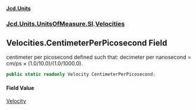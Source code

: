 #### [Jcd.Units](index 'index')
### [Jcd.Units.UnitsOfMeasure.SI](Jcd.Units.UnitsOfMeasure.SI 'Jcd.Units.UnitsOfMeasure.SI').[Velocities](Velocities 'Jcd.Units.UnitsOfMeasure.SI.Velocities')

## Velocities.CentimeterPerPicosecond Field

centimeter per picosecond defined such that: decimeter per nanosecond = cm/ps × (1.0/10.0)/(1.0/1000.0).

```csharp
public static readonly Velocity CentimeterPerPicosecond;
```

#### Field Value
[Velocity](Velocity 'Jcd.Units.UnitTypes.Velocity')